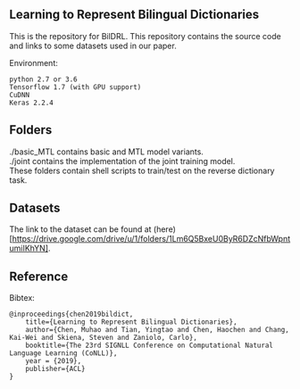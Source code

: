 ## Learning to Represent Bilingual Dictionaries

This is the repository for BilDRL. This repository contains the source code and links to some datasets used in our paper.

Environment:

    python 2.7 or 3.6
    Tensorflow 1.7 (with GPU support)
    CuDNN
    Keras 2.2.4

## Folders

./basic_MTL contains basic and MTL model variants.  
./joint contains the implementation of the joint training model.  
These folders contain shell scripts to train/test on the reverse dictionary task.  

## Datasets

The link to the dataset can be found at (here)[https://drive.google.com/drive/u/1/folders/1Lm6Q5BxeU0ByR6DZcNfbWpntumiIKhYN].  

## Reference

Bibtex:

    @inproceedings{chen2019bildict,
        title={Learning to Represent Bilingual Dictionaries},
        author={Chen, Muhao and Tian, Yingtao and Chen, Haochen and Chang, Kai-Wei and Skiena, Steven and Zaniolo, Carlo},
        booktitle={The 23rd SIGNLL Conference on Computational Natural Language Learning (CoNLL)},
        year = {2019},
        publisher={ACL}
    }
